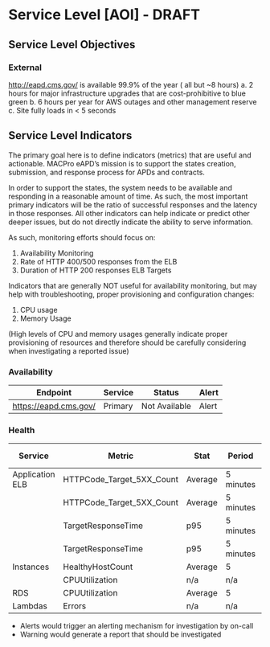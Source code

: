 # Service Level [AOI] - DRAFT
## Service Level Objectives

### External
http://eapd.cms.gov/ is available 99.9% of the year ( all but ~8 hours)
a. 2 hours for major infrastructure upgrades that are cost-prohibitive to blue green
b. 6 hours per year for AWS outages and other management reserve
c. Site fully loads in < 5 seconds

## Service Level Indicators
The primary goal here is to define indicators (metrics) that are useful and actionable. MACPro eAPD’s mission is to support the states creation, submission, and response process for APDs and contracts.

In order to support the states, the system needs to be available and responding in a reasonable amount of time.  As such, the most important primary indicators will be the ratio of successful responses and the latency in those responses. All other indicators can help indicate or predict other deeper issues, but do not directly indicate the ability to serve information.

As such, monitoring efforts should focus on:
1. Availability Monitoring
2. Rate of HTTP 400/500 responses from the ELB
3. Duration of HTTP 200 responses ELB Targets

Indicators that are generally NOT useful for availability monitoring, but may help with troubleshooting, proper provisioning and configuration changes:
1. CPU usage
2. Memory Usage

(High levels of CPU and memory usages generally indicate proper provisioning of resources and therefore should be carefully considering when investigating a reported issue)

### Availability
Endpoint | Service | Status | Alert 
---------|---------|--------|-------
https://eapd.cms.gov/ | Primary | Not Available | Alert

### Health
Service | Metric | Stat | Period | Threshold | # of Datapoints | Actions | Notes
--------|--------|------|--------|-----------|-----------------|---------|------
Application ELB | HTTPCode_Target_5XX_Count | Average | 5 minutes | > 200 | 2 | Alert | 
| | HTTPCode_Target_5XX_Count | Average | 5 minutes | > 50 | 5 | Warn | 
| | TargetResponseTime | p95 | 5 minutes | > 2.5 seconds | 2 | Alert | 
| | TargetResponseTime | p95 | 5 minutes | > 0.5 seconds | 5 | Warn | 
Instances | HealthyHostCount | Average | 5 | 1 | 1 | Alert | 
| | CPUUtilization | n/a | n/a | < 20% | n/a | Alert | 
RDS | CPUUtilization | Average | 5 | > 50% | 2 | Warn | 
Lambdas | Errors | n/a | n/a | > 0 | n/a | Alert | 

* Alerts would trigger an alerting mechanism for investigation by on-call
* Warning would generate a report that should be investigated
